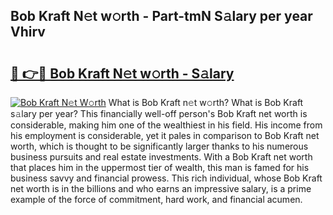 ## Bob Kraft N𝚎t w𝚘rth - Part-tmN S𝚊lary per year Vhirv

# <h2><a href="http://gc0ef2n.nevu.top/?p=Bob+Kraft">🔗 👉🔴 Bob Kraft N𝚎t w𝚘rth - S𝚊lary</a></h2>

[![Bob Kraft N𝚎t W𝚘rth](https://i.imgur.com/Oavwk0R.jpeg)](http://gc0ef2n.nevu.top/?p=Bob+Kraft)
What is Bob Kraft n𝚎t w𝚘rth? What is Bob Kraft s𝚊lary per year?
This financially well-off person's Bob Kraft net worth is considerable, making him one of the wealthiest in his field. His income from his employment is considerable, yet it pales in comparison to Bob Kraft net worth, which is thought to be significantly larger thanks to his numerous business pursuits and real estate investments. With a Bob Kraft net worth that places him in the uppermost tier of wealth, this man is famed for his business savvy and financial prowess. This rich individual, whose Bob Kraft net worth is in the billions and who earns an impressive salary, is a prime example of the force of commitment, hard work, and financial acumen.
